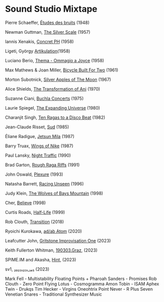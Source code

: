 # Sound Studio Mixtape

Pierre Schaeffer, [Études des bruits](https://www.youtube.com/watch?v=CTf0yE15zzI) (1948)

Newman Guttman, [The Silver Scale](https://www.youtube.com/watch?v=PM64-lqYyZ8) (1957)

Iannis Xenakis, [Concret PH](https://www.youtube.com/watch?v=XsOyxFybxPY&t=54s) (1958)

Ligeti, György [Artikulation](https://www.youtube.com/watch?v=71hNl_skTZQ)(1958)

Luciano Berio, [Thema - Ommagio a Joyce](https://www.youtube.com/watch?v=jV_76OZSsqo) (1958)

Max Mathews & Joan Miller, [Bicycle Built For Two](https://www.youtube.com/watch?v=ZFUVR-clo8g) (1961)

Morton Subotnick, [Silver Apples of The Moon](https://www.youtube.com/watch?v=3G1hRNLlYpg) (1967)

Alice Shields, [The Transformation of Ani](https://www.youtube.com/watch?v=7yOS_6sCkkU) (1970)

Suzanne Ciani, [Buchla Concerts](https://www.youtube.com/watch?v=f5Ji2Me6JhM&t=1690s&ab_channel=%E2%83%9D) (1975)

Laurie Spiegel, [The Expanding Universe](https://www.youtube.com/watch?v=KD8hkveKmYQ) (1980)

Charanjit Singh, [Ten Ragas to a Disco Beat](https://www.youtube.com/watch?v=BN8M2irJVJA&t=235s&ab_channel=RonaldGrinder) (1982)

Jean-Claude Risset, [Sud](https://www.youtube.com/watch?v=Fhj2O4jToKI) (1985)

Éliane Radigue, [Jetsun Mila](https://www.youtube.com/watch?v=oneBG6N0_uY) (1987)

Barry Truax, [Wings of Nike](https://www.youtube.com/watch?v=e5EhCdqqvsY) (1987)

Paul Lansky, [Night Traffic](https://www.youtube.com/watch?v=7WL0J3kJEmk&t=437s) (1990)

Brad Garton, [Rough Raga Riffs](http://sites.music.columbia.edu/brad/music/mp3/Rough_Raga_Riffs.mp3) (1991)

John Oswald, [Plexure](https://www.youtube.com/watch?v=3eZQq9ebtEg) (1993)

Natasha Barrett, [Racing Unseen](https://www.youtube.com/watch?v=3QW9V70yXQQ) (1996)

Judy Klein, [The Wolves of Bays Mountain](http://sites.bxmc.poly.edu/~lukedubois/download/wolves.mp3) (1998)

Cher, [Believe](https://www.youtube.com/watch?v=n7wvAEDOxAs) (1998)

Curtis Roads, [Half-Life](https://www.youtube.com/watch?v=8D5ObNnHgck) (1999)

Rob Clouth, [Transition](https://www.youtube.com/watch?v=kdxFymtNt_w) (2018)

Ryoichi Kurokawa, [ad/ab Atom](https://www.youtube.com/watch?v=bvHiobhVfnw) (2020)

Leafcutter John, [Gritstone Improvisation One](https://www.youtube.com/watch?v=AoI8T6epJF4) (2023)

Keith Fullerton Whitman, [190303.Graz](https://www.youtube.com/watch?v=m2oDexNiI0c&list=OLAK5uy_nU8nHOGMiSNGQYYS3vjB39t7ew1lhLYXI), (2023)

SPIME.IM and Akasha, [Hint](https://www.youtube.com/watch?v=X5HZ2cCigMU), (2023)

sv1, [₂₀₂₃₁₂₃₁ ₁₄₅](https://www.youtube.com/watch?v=ydtAzMbydgQ) (2023)

Mark Fell - Multistability
Floating Points + Pharoah Sanders - Promises
Rob Clouth - Zero Point
Flying Lotus - Cosmogramma
Amon Tobin - ISAM
Aphex Twin - Drukqs
Tim Hecker - Virgins
Oneohtrix Point Never - R Plus Seven
Venetian Snares - Traditional Synthesizer Music